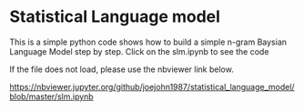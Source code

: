 # Statistical Language model

This is a simple python code shows how to build a simple n-gram Baysian Language Model step by step.
Click on the slm.ipynb to see the code


If the file does not load, please use the nbviewer link below.

https://nbviewer.jupyter.org/github/joejohn1987/statistical_language_model/blob/master/slm.ipynb
